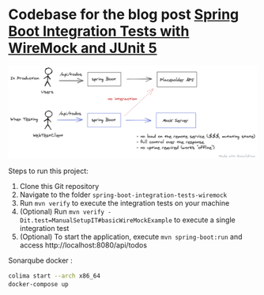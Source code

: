 # Codebase for the blog post [Spring Boot Integration Tests with WireMock and JUnit 5](https://rieckpil.de/spring-boot-integration-tests-with-wiremock-and-junit-5/)

![](diagram.png)

Steps to run this project:

1. Clone this Git repository
2. Navigate to the folder `spring-boot-integration-tests-wiremock`
3. Run `mvn verify` to execute the integration tests on your machine 
4. (Optional) Run `mvn verify -Dit.test=ManualSetupIT#basicWireMockExample` to execute a single integration test
5. (Optional) To start the application, execute `mvn spring-boot:run` and access http://localhost:8080/api/todos

Sonarqube docker :

````sh
colima start --arch x86_64
docker-compose up
````